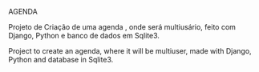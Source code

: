 
AGENDA

Projeto de Criação de uma agenda , onde será multiusário, feito com Django, Python e banco de dados em Sqlite3.

Project to create an agenda, where it will be multiuser, made with Django, Python and database in Sqlite3.
